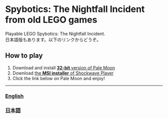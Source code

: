 # Spybotics: The Nightfall Incident from old LEGO games

Playable LEGO Spybotics: The Nightfall Incident.  
日本語版もあります。以下のリンクからどうぞ。

## How to play
1. Download and install [**32-bit** version of Pale Moon](https://www.palemoon.org/download.shtml)
1. Download [the **MSI installer** of Shockwave Player](https://www.adobe.com/products/shockwaveplayer/shwv_distribution3.html)
1. Click the link below on Pale Moon and enjoy!

---
### [English](https://ZenkakuHiragana.github.io/SpyboticsDCR/en-us.html)
### [日本語](https://ZenkakuHiragana.github.io/SpyboticsDCR/ja-jp.html)
